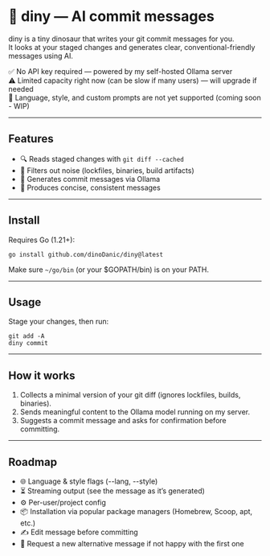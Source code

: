 # 🦖 diny — AI commit messages 

diny is a tiny dinosaur that writes your git commit messages for you.  
It looks at your staged changes and generates clear, conventional-friendly messages using AI.

✅ No API key required — powered by my self-hosted Ollama server  
⚠️ Limited capacity right now (can be slow if many users) — will upgrade if needed  
🚧 Language, style, and custom prompts are not yet supported (coming soon - WIP)

---

## Features

- 🔍 Reads staged changes with `git diff --cached`
- 🧹 Filters out noise (lockfiles, binaries, build artifacts)
- 🤖 Generates commit messages via Ollama
- 📝 Produces concise, consistent messages

---

## Install

Requires Go (1.21+):

    go install github.com/dinoDanic/diny@latest

Make sure `~/go/bin` (or your $GOPATH/bin) is on your PATH.

---

## Usage

Stage your changes, then run:

    git add -A
    diny commit

---

## How it works

1. Collects a minimal version of your git diff (ignores lockfiles, builds, binaries).
2. Sends meaningful content to the Ollama model running on my server.
3. Suggests a commit message and asks for confirmation before committing.

---

## Roadmap

- 🌐 Language & style flags (--lang, --style)  
- ⏳ Streaming output (see the message as it’s generated)  
- ⚙️ Per-user/project config  
- 📦 Installation via popular package managers (Homebrew, Scoop, apt, etc.)  
- ✍️ Edit message before committing  
- 🔄 Request a new alternative message if not happy with the first one  
